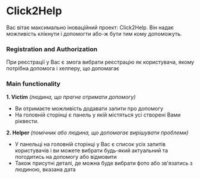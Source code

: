 # Click2Help
Вас вітає максимально іноваційний проект: Click2Help. Він надає можливість клікнути і допомогти або-ж бути тим кому допоможуть.

</hr>

<h3>Registration and Authorization</h3>
<p>При реєстрації у Вас є змога вибрати реєстрацію як користувача, якому потрібна допомога і хелперу, що допомагає </p>

<h3>Main functionality</h3>

</hr>

<p>
<b>1. Victim</b> </b><i>(людина, що прагне отримати допомогу)</i>

- Ви отримаєте можливість додавати запити про допомогу
- На головній сторінці є панель у якій містяться усі створені Вами ріквести.

</p>

</hr
<p>
<b>2. Helper </b><i>(помічник або людина, що допомагає вирішувати проблеми)</i>
    
- У панельці на головній сторінці у Вас є список усіх запитів користувачів і ви можете вибрати будь-який актуальний та погодитись на допомогу або відмовити
- Також присутні деталі, де можна буде вибрати фото або зв'язатись з людиною, вказана дата
  
</p>
